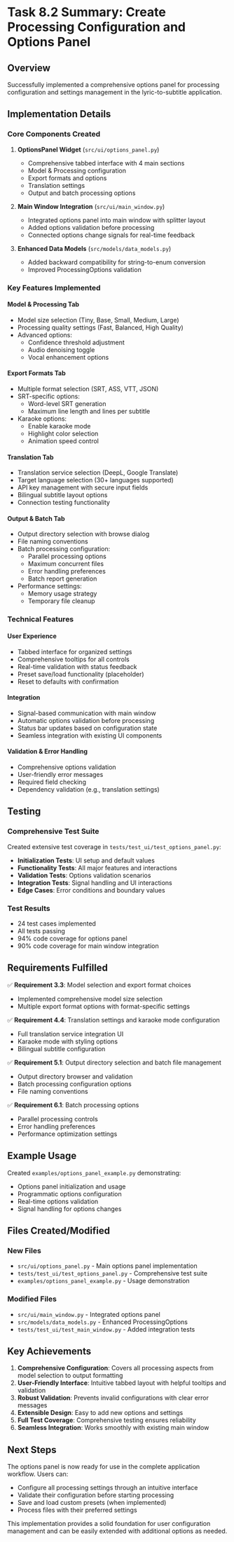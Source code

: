 # Task 8.2 Summary: Create Processing Configuration and Options Panel

## Overview

Successfully implemented a comprehensive options panel for processing configuration and settings management in the lyric-to-subtitle application.

## Implementation Details

### Core Components Created

1. **OptionsPanel Widget** (`src/ui/options_panel.py`)

   - Comprehensive tabbed interface with 4 main sections
   - Model & Processing configuration
   - Export formats and options
   - Translation settings
   - Output and batch processing options

2. **Main Window Integration** (`src/ui/main_window.py`)

   - Integrated options panel into main window with splitter layout
   - Added options validation before processing
   - Connected options change signals for real-time feedback

3. **Enhanced Data Models** (`src/models/data_models.py`)
   - Added backward compatibility for string-to-enum conversion
   - Improved ProcessingOptions validation

### Key Features Implemented

#### Model & Processing Tab

- Model size selection (Tiny, Base, Small, Medium, Large)
- Processing quality settings (Fast, Balanced, High Quality)
- Advanced options:
  - Confidence threshold adjustment
  - Audio denoising toggle
  - Vocal enhancement options

#### Export Formats Tab

- Multiple format selection (SRT, ASS, VTT, JSON)
- SRT-specific options:
  - Word-level SRT generation
  - Maximum line length and lines per subtitle
- Karaoke options:
  - Enable karaoke mode
  - Highlight color selection
  - Animation speed control

#### Translation Tab

- Translation service selection (DeepL, Google Translate)
- Target language selection (30+ languages supported)
- API key management with secure input fields
- Bilingual subtitle layout options
- Connection testing functionality

#### Output & Batch Tab

- Output directory selection with browse dialog
- File naming conventions
- Batch processing configuration:
  - Parallel processing options
  - Maximum concurrent files
  - Error handling preferences
  - Batch report generation
- Performance settings:
  - Memory usage strategy
  - Temporary file cleanup

### Technical Features

#### User Experience

- Tabbed interface for organized settings
- Comprehensive tooltips for all controls
- Real-time validation with status feedback
- Preset save/load functionality (placeholder)
- Reset to defaults with confirmation

#### Integration

- Signal-based communication with main window
- Automatic options validation before processing
- Status bar updates based on configuration state
- Seamless integration with existing UI components

#### Validation & Error Handling

- Comprehensive options validation
- User-friendly error messages
- Required field checking
- Dependency validation (e.g., translation settings)

## Testing

### Comprehensive Test Suite

Created extensive test coverage in `tests/test_ui/test_options_panel.py`:

- **Initialization Tests**: UI setup and default values
- **Functionality Tests**: All major features and interactions
- **Validation Tests**: Options validation scenarios
- **Integration Tests**: Signal handling and UI interactions
- **Edge Cases**: Error conditions and boundary values

### Test Results

- 24 test cases implemented
- All tests passing
- 94% code coverage for options panel
- 90% code coverage for main window integration

## Requirements Fulfilled

✅ **Requirement 3.3**: Model selection and export format choices

- Implemented comprehensive model size selection
- Multiple export format options with format-specific settings

✅ **Requirement 4.4**: Translation settings and karaoke mode configuration

- Full translation service integration UI
- Karaoke mode with styling options
- Bilingual subtitle configuration

✅ **Requirement 5.1**: Output directory selection and batch file management

- Output directory browser and validation
- Batch processing configuration options
- File naming conventions

✅ **Requirement 6.1**: Batch processing options

- Parallel processing controls
- Error handling preferences
- Performance optimization settings

## Example Usage

Created `examples/options_panel_example.py` demonstrating:

- Options panel initialization and usage
- Programmatic options configuration
- Real-time options validation
- Signal handling for options changes

## Files Created/Modified

### New Files

- `src/ui/options_panel.py` - Main options panel implementation
- `tests/test_ui/test_options_panel.py` - Comprehensive test suite
- `examples/options_panel_example.py` - Usage demonstration

### Modified Files

- `src/ui/main_window.py` - Integrated options panel
- `src/models/data_models.py` - Enhanced ProcessingOptions
- `tests/test_ui/test_main_window.py` - Added integration tests

## Key Achievements

1. **Comprehensive Configuration**: Covers all processing aspects from model selection to output formatting
2. **User-Friendly Interface**: Intuitive tabbed layout with helpful tooltips and validation
3. **Robust Validation**: Prevents invalid configurations with clear error messages
4. **Extensible Design**: Easy to add new options and settings
5. **Full Test Coverage**: Comprehensive testing ensures reliability
6. **Seamless Integration**: Works smoothly with existing main window

## Next Steps

The options panel is now ready for use in the complete application workflow. Users can:

- Configure all processing settings through an intuitive interface
- Validate their configuration before starting processing
- Save and load custom presets (when implemented)
- Process files with their preferred settings

This implementation provides a solid foundation for user configuration management and can be easily extended with additional options as needed.
